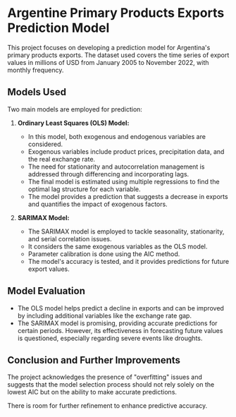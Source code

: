 # Argentine Primary Products Exports Prediction Model

This project focuses on developing a prediction model for Argentina's primary products exports. The dataset used covers the time series of export values in millions of USD from January 2005 to November 2022, with monthly frequency.

## Models Used

Two main models are employed for prediction:

1. **Ordinary Least Squares (OLS) Model:**
    - In this model, both exogenous and endogenous variables are considered.
    - Exogenous variables include product prices, precipitation data, and the real exchange rate.
    - The need for stationarity and autocorrelation management is addressed through differencing and incorporating lags.
    - The final model is estimated using multiple regressions to find the optimal lag structure for each variable.
    - The model provides a prediction that suggests a decrease in exports and quantifies the impact of exogenous factors.

2. **SARIMAX Model:**
    - The SARIMAX model is employed to tackle seasonality, stationarity, and serial correlation issues.
    - It considers the same exogenous variables as the OLS model.
    - Parameter calibration is done using the AIC method.
    - The model's accuracy is tested, and it provides predictions for future export values.

## Model Evaluation

- The OLS model helps predict a decline in exports and can be improved by including additional variables like the exchange rate gap.
- The SARIMAX model is promising, providing accurate predictions for certain periods. However, its effectiveness in forecasting future values is questioned, especially regarding severe events like droughts.

## Conclusion and Further Improvements

The project acknowledges the presence of "overfitting" issues and suggests that the model selection process should not rely solely on the lowest AIC but on the ability to make accurate predictions.

There is room for further refinement to enhance predictive accuracy.

